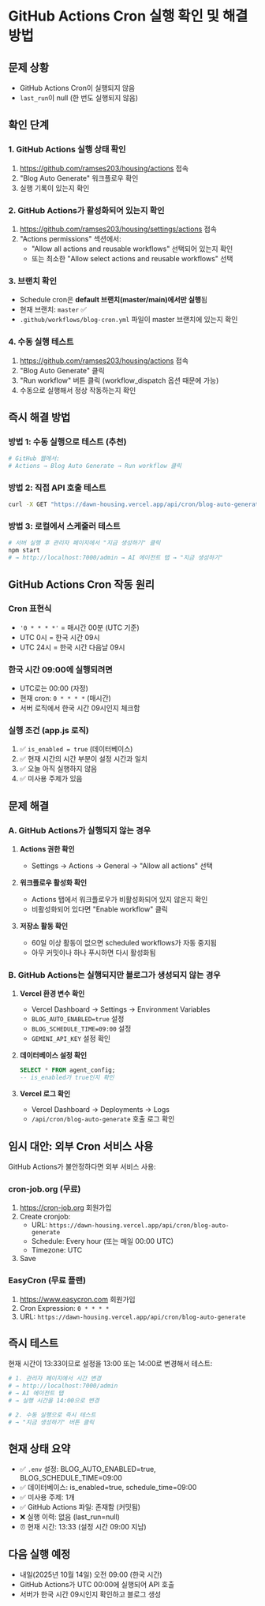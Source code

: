 # GitHub Actions Cron 실행 확인 및 해결 방법

## 문제 상황
- GitHub Actions Cron이 실행되지 않음
- `last_run`이 null (한 번도 실행되지 않음)

## 확인 단계

### 1. GitHub Actions 실행 상태 확인
1. https://github.com/ramses203/housing/actions 접속
2. "Blog Auto Generate" 워크플로우 확인
3. 실행 기록이 있는지 확인

### 2. GitHub Actions가 활성화되어 있는지 확인
1. https://github.com/ramses203/housing/settings/actions 접속
2. "Actions permissions" 섹션에서:
   - "Allow all actions and reusable workflows" 선택되어 있는지 확인
   - 또는 최소한 "Allow select actions and reusable workflows" 선택

### 3. 브랜치 확인
- Schedule cron은 **default 브랜치(master/main)에서만 실행**됨
- 현재 브랜치: `master` ✅
- `.github/workflows/blog-cron.yml` 파일이 master 브랜치에 있는지 확인

### 4. 수동 실행 테스트
1. https://github.com/ramses203/housing/actions 접속
2. "Blog Auto Generate" 클릭
3. "Run workflow" 버튼 클릭 (workflow_dispatch 옵션 때문에 가능)
4. 수동으로 실행해서 정상 작동하는지 확인

## 즉시 해결 방법

### 방법 1: 수동 실행으로 테스트 (추천)
```bash
# GitHub 웹에서:
# Actions → Blog Auto Generate → Run workflow 클릭
```

### 방법 2: 직접 API 호출 테스트
```bash
curl -X GET "https://dawn-housing.vercel.app/api/cron/blog-auto-generate"
```

### 방법 3: 로컬에서 스케줄러 테스트
```bash
# 서버 실행 후 관리자 페이지에서 "지금 생성하기" 클릭
npm start
# → http://localhost:7000/admin → AI 에이전트 탭 → "지금 생성하기"
```

## GitHub Actions Cron 작동 원리

### Cron 표현식
- `'0 * * * *'` = 매시간 00분 (UTC 기준)
- UTC 0시 = 한국 시간 09시
- UTC 24시 = 한국 시간 다음날 09시

### 한국 시간 09:00에 실행되려면
- UTC로는 00:00 (자정)
- 현재 cron: `0 * * * *` (매시간)
- 서버 로직에서 한국 시간 09시인지 체크함

### 실행 조건 (app.js 로직)
1. ✅ `is_enabled = true` (데이터베이스)
2. ✅ 현재 시간의 시간 부분이 설정 시간과 일치
3. ✅ 오늘 아직 실행하지 않음
4. ✅ 미사용 주제가 있음

## 문제 해결

### A. GitHub Actions가 실행되지 않는 경우
1. **Actions 권한 확인**
   - Settings → Actions → General → "Allow all actions" 선택

2. **워크플로우 활성화 확인**
   - Actions 탭에서 워크플로우가 비활성화되어 있지 않은지 확인
   - 비활성화되어 있다면 "Enable workflow" 클릭

3. **저장소 활동 확인**
   - 60일 이상 활동이 없으면 scheduled workflows가 자동 중지됨
   - 아무 커밋이나 하나 푸시하면 다시 활성화됨

### B. GitHub Actions는 실행되지만 블로그가 생성되지 않는 경우
1. **Vercel 환경 변수 확인**
   - Vercel Dashboard → Settings → Environment Variables
   - `BLOG_AUTO_ENABLED=true` 설정
   - `BLOG_SCHEDULE_TIME=09:00` 설정
   - `GEMINI_API_KEY` 설정 확인

2. **데이터베이스 설정 확인**
   ```sql
   SELECT * FROM agent_config;
   -- is_enabled가 true인지 확인
   ```

3. **Vercel 로그 확인**
   - Vercel Dashboard → Deployments → Logs
   - `/api/cron/blog-auto-generate` 호출 로그 확인

## 임시 대안: 외부 Cron 서비스 사용

GitHub Actions가 불안정하다면 외부 서비스 사용:

### cron-job.org (무료)
1. https://cron-job.org 회원가입
2. Create cronjob:
   - URL: `https://dawn-housing.vercel.app/api/cron/blog-auto-generate`
   - Schedule: Every hour (또는 매일 00:00 UTC)
   - Timezone: UTC
3. Save

### EasyCron (무료 플랜)
1. https://www.easycron.com 회원가입
2. Cron Expression: `0 * * * *`
3. URL: `https://dawn-housing.vercel.app/api/cron/blog-auto-generate`

## 즉시 테스트

현재 시간이 13:33이므로 설정을 13:00 또는 14:00로 변경해서 테스트:

```bash
# 1. 관리자 페이지에서 시간 변경
# → http://localhost:7000/admin
# → AI 에이전트 탭
# → 실행 시간을 14:00으로 변경

# 2. 수동 실행으로 즉시 테스트
# → "지금 생성하기" 버튼 클릭
```

## 현재 상태 요약
- ✅ `.env` 설정: BLOG_AUTO_ENABLED=true, BLOG_SCHEDULE_TIME=09:00
- ✅ 데이터베이스: is_enabled=true, schedule_time=09:00
- ✅ 미사용 주제: 1개
- ✅ GitHub Actions 파일: 존재함 (커밋됨)
- ❌ 실행 이력: 없음 (last_run=null)
- ⏰ 현재 시간: 13:33 (설정 시간 09:00 지남)

## 다음 실행 예정
- 내일(2025년 10월 14일) 오전 09:00 (한국 시간)
- GitHub Actions가 UTC 00:00에 실행되어 API 호출
- 서버가 한국 시간 09시인지 확인하고 블로그 생성

